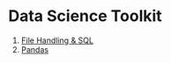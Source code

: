 # Data Science Toolkit

1. [File Handling & SQL](./file_handling.ipynb)
2. [Pandas](./pandas_preprocessing.ipynb)